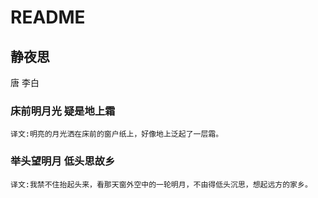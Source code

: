 # README

## 静夜思
  唐 李白
### 床前明月光 疑是地上霜  
    译文:明亮的月光洒在床前的窗户纸上，好像地上泛起了一层霜。
### 举头望明月 低头思故乡  
    译文:我禁不住抬起头来，看那天窗外空中的一轮明月，不由得低头沉思，想起远方的家乡。
    
